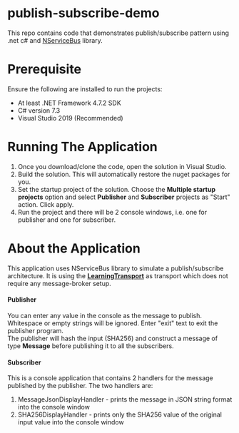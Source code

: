 # publish-subscribe-demo
This repo contains code that demonstrates publish/subscribe pattern using .net c# and [NServiceBus](https://docs.particular.net/nservicebus/) library.

# Prerequisite
Ensure the following are installed to run the projects:
* At least .NET Framework 4.7.2 SDK
* C# version 7.3
* Visual Studio 2019 (Recommended)

# Running The Application
1. Once you download/clone the code, open the solution in Visual Studio.
1. Build the solution. This will automatically restore the nuget packages for you.
1. Set the startup project of the solution. Choose the **Multiple startup projects** option and select **Publisher** and **Subscriber** projects as "Start" action. Click apply.
1. Run the project and there will be 2 console windows, i.e. one for publisher and one for subscriber.

# About the Application
This application uses NServiceBus library to simulate a publish/subscribe architecture. It is using the [**LearningTransport**](https://docs.particular.net/transports/learning/) as transport which does not require any message-broker setup.
#### Publisher
You can enter any value in the console as the message to publish.
Whitespace or empty strings will be ignored. Enter "exit" text to exit the publisher program.<br/>The publisher will hash the input (SHA256) and construct a message of type **Message** before publishing it to all the subscribers.
#### Subscriber
This is a console application that contains 2 handlers for the message published by the publisher. The two handlers are:
1. MessageJsonDisplayHandler - prints the message in JSON string format into the console window
1. SHA256DisplayHandler - prints only the SHA256 value of the original input value into the console window

